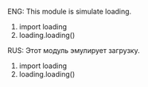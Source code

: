 ENG:
This module is simulate loading.
1) import loading
2) loading.loading()

RUS:
Этот модуль эмулирует загрузку.
1) import loading
2) loading.loading()
